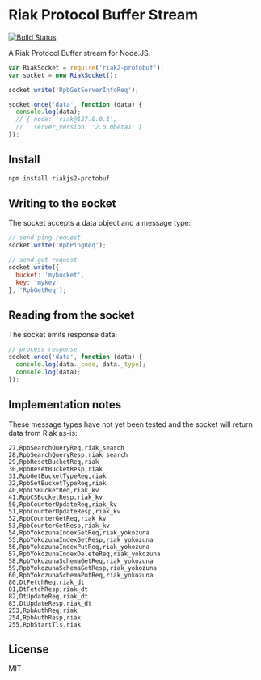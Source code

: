 # Riak Protocol Buffer Stream

[![Build Status](https://travis-ci.org/mikepb/riak2-protobuf.svg)](https://travis-ci.org/mikepb/riak2-protobuf)

A Riak Protocol Buffer stream for Node.JS.

```js
var RiakSocket = require('riak2-protobuf');
var socket = new RiakSocket();

socket.write('RpbGetServerInfoReq');

socket.once('data', function (data) {
  console.log(data);
  // { node: 'riak@127.0.0.1',
  //   server_version: '2.0.0beta1' }
});

```


## Install

```bash
npm install riakjs2-protobuf
```


## Writing to the socket

The socket accepts a data object and a message type:

```js
// send ping request
socket.write('RpbPingReq');

// send get request
socket.write({
  bucket: 'mybucket',
  key: 'mykey'
}, 'RpbGetReq');
```


## Reading from the socket

The socket emits response data:

```js
// process response
socket.once('data', function (data) {
  console.log(data._code, data._type);
  console.log(data);
});
```


## Implementation notes

These message types have not yet been tested and the socket will
return data from Riak as-is:

```csv
27,RpbSearchQueryReq,riak_search
28,RpbSearchQueryResp,riak_search
29,RpbResetBucketReq,riak
30,RpbResetBucketResp,riak
31,RpbGetBucketTypeReq,riak
32,RpbSetBucketTypeReq,riak
40,RpbCSBucketReq,riak_kv
41,RpbCSBucketResp,riak_kv
50,RpbCounterUpdateReq,riak_kv
51,RpbCounterUpdateResp,riak_kv
52,RpbCounterGetReq,riak_kv
53,RpbCounterGetResp,riak_kv
54,RpbYokozunaIndexGetReq,riak_yokozuna
55,RpbYokozunaIndexGetResp,riak_yokozuna
56,RpbYokozunaIndexPutReq,riak_yokozuna
57,RpbYokozunaIndexDeleteReq,riak_yokozuna
58,RpbYokozunaSchemaGetReq,riak_yokozuna
59,RpbYokozunaSchemaGetResp,riak_yokozuna
60,RpbYokozunaSchemaPutReq,riak_yokozuna
80,DtFetchReq,riak_dt
81,DtFetchResp,riak_dt
82,DtUpdateReq,riak_dt
83,DtUpdateResp,riak_dt
253,RpbAuthReq,riak
254,RpbAuthResp,riak
255,RpbStartTls,riak
```

## License

MIT


[riak-pb]: http://docs.basho.com/riak/latest/dev/references/protocol-buffers/
